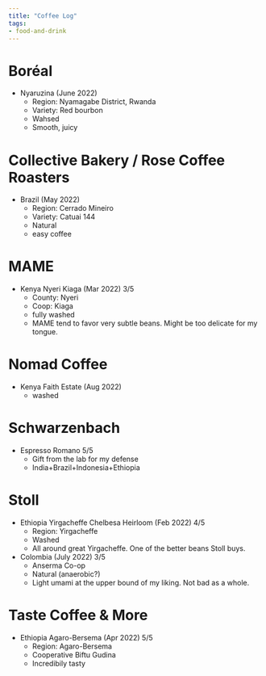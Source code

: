 ```yaml
---
title: "Coffee Log"
tags:
- food-and-drink
---
```


# Boréal
- Nyaruzina (June 2022)
	- Region: Nyamagabe District, Rwanda
	- Variety: Red bourbon
	- Wahsed
	- Smooth, juicy

# Collective Bakery / Rose Coffee Roasters
- Brazil (May 2022)
	- Region: Cerrado Mineiro
	- Variety: Catuai 144
	- Natural
	- easy coffee

# MAME
- Kenya Nyeri Kiaga (Mar 2022) 3/5
	- County: Nyeri
	- Coop: Kiaga
	- fully washed
	- MAME tend to favor very subtle beans. Might be too delicate for my tongue.

# Nomad Coffee
- Kenya Faith Estate (Aug 2022)
    - washed

# Schwarzenbach
- Espresso Romano 5/5
	- Gift from the lab for my defense
	- India+Brazil+Indonesia+Ethiopia

# Stoll
- Ethiopia Yirgacheffe Chelbesa Heirloom (Feb 2022) 4/5
	- Region: Yirgacheffe
	- Washed
	- All around great Yirgacheffe. One of the better beans Stoll buys. 
- Colombia (July 2022) 3/5
	- Anserma Co-op
	- Natural (anaerobic?)
	- Light umami at the upper bound of my liking. Not bad as a whole.

# Taste Coffee & More
- Ethiopia Agaro-Bersema (Apr 2022) 5/5
	- Region: Agaro-Bersema
	- Cooperative Biftu Gudina
	- Incredibily tasty
